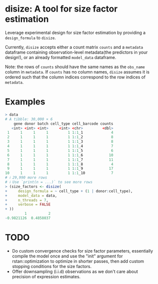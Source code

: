 # **disize**: A tool for size factor estimation

Leverage experimental design for size factor estimation by providing a `design_formula` to `disize`.

Currently, `disize` accepts either a count matrix `counts` and a `metadata` dataframe containing observation-level metadata(the predictors in your design!), or an already formatted `model_data` dataframe.

Note: the rows of `counts` should have the same names as the `obs_name` column in `metadata`. If `counts` has no column names, `disize` assumes it is ordered such that the column indices correspond to the row indices of `metadata`.

# Examples
```r
> data
# A tibble: 30,000 × 6
    gene donor batch cell_type cell_barcode counts
   <int> <int> <int>     <int> <chr>         <dbl>
 1     1     1     1         1 1:1_1             4
 2     1     1     1         1 1:1_2             8
 3     1     1     1         1 1:1_3             8
 4     1     1     1         1 1:1_4             7
 5     1     1     1         1 1:1_5             6
 6     1     1     1         1 1:1_6            10
 7     1     1     1         1 1:1_7            11
 8     1     1     1         1 1:1_8             4
 9     1     1     1         1 1:1_9            17
10     1     1     1         1 1:1_10            7
# ℹ 29,990 more rows
# ℹ Use `print(n = ...)` to see more rows
> (size_factors <- disize(
+     design_formula = ~ cell_type + (1 | donor:cell_type),
+     model_data = data,
+     n_threads = 7,
+     verbose = FALSE
+ ))
         1          2
-0.9821126  0.4858037
```

# TODO
- Do custom convergence checks for size factor parameters, essentially compile the model once and use the "init" argument for rstan::optimization to optimize in shorter passes, then add custom stopping conditions for the size factors.
- Offer downsampling (i.i.d) observations as we don't care about precision of expression estimates.
